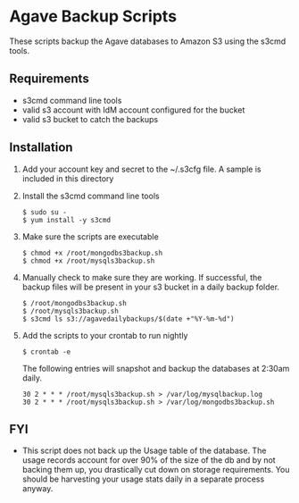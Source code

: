 Agave Backup Scripts
====================
These scripts backup the Agave databases to Amazon S3 using the s3cmd tools. 

## Requirements

* s3cmd command line tools
* valid s3 account with IdM account configured for the bucket
* valid s3 bucket to catch the backups

## Installation

1. Add your account key and secret to the ~/.s3cfg file. A sample is included in this directory
2. Install the s3cmd command line tools

	```
	$ sudo su -
	$ yum install -y s3cmd
	```

3. Make sure the scripts are executable

	```
	$ chmod +x /root/mongodbs3backup.sh
	$ chmod +x /root/mysqls3backup.sh
	```

4. Manually check to make sure they are working. If successful, the backup files will be present in your s3 bucket in a daily backup folder.

	```
	$ /root/mongodbs3backup.sh
	$ /root/mysqls3backup.sh
	$ s3cmd ls s3://agavedailybackups/$(date +"%Y-%m-%d")
	```
	
5. Add the scripts to your crontab to run nightly

	```
	$ crontab -e
	```
	
	The following entries will snapshot and backup the databases at 2:30am daily.
	
	```
	30 2 * * * /root/mysqls3backup.sh > /var/log/mysqlbackup.log
	30 2 * * * /root/mysqls3backup.sh > /var/log/mongodbs3backup.sh
	```

## FYI

* This script does not back up the Usage table of the database. The usage records account for over 90% of the size of the db and by not backing them up, you drastically cut down on storage requirements. You should be harvesting your usage stats daily in a separate process anyway.

